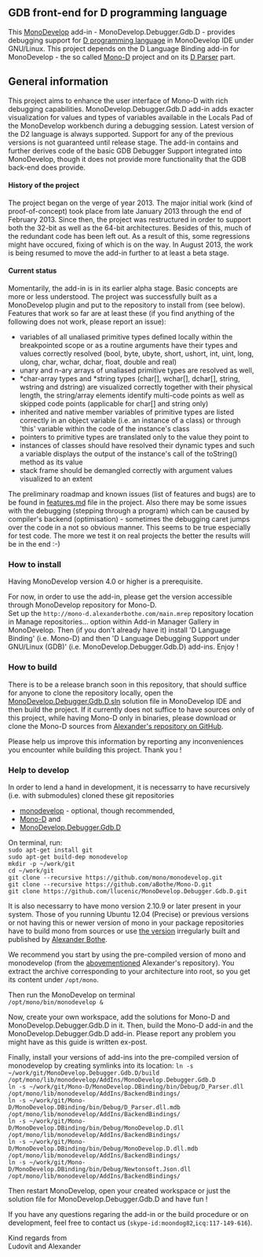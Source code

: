 ## GDB front-end for D programming language
This [MonoDevelop](http://www.monodevelop.com) add-in - MonoDevelop.Debugger.Gdb.D - provides debugging support for [D programming language](http://dlang.org) in MonoDevelop IDE under GNU/Linux. This project depends on the D Language Binding add-in for MonoDevelop - the so called [Mono-D](http://mono-d.alexanderbothe.com) project and on its [D Parser](https://github.com/aBothe/D_Parser) part.

## General information
This project aims to enhance the user interface of Mono-D with rich debugging capabilities.
MonoDevelop.Debugger.Gdb.D add-in adds exacter visualization for values and types of variables available in the Locals Pad of the MonoDevelop workbench during a debugging session.
Latest version of the D2 language is always supported. Support for any of the previous versions is not guaranteed until release stage.
The add-in contains and further derives code of the basic GDB Debugger Support integrated into MonoDevelop, though it does not provide more functionality that the GDB back-end does provide.

#### History of the project
The project began on the verge of year 2013. The major initial work (kind of proof-of-concept) took place from late January 2013 through the end of February 2013. Since then, the project was restructured in order to support both the 32-bit as well as the 64-bit architectures. Besides of this, much of the redundant code has been left out. As a result of this, some regressions might have occured, fixing of which is on the way. In August 2013, the work is being resumed to move the add-in further to at least a beta stage.

#### Current status
Momentarily, the add-in is in its earlier alpha stage. Basic concepts are more or less understood. The project was successfully built as a MonoDevelop plugin and put to the repository to install from (see below). Features that work so far are at least these (if you find anything of the following does not work, please report an issue):
- variables of all unaliased primitive types defined locally within the breakpointed scope or as a routine arguments have their types and values correctly resolved (bool, byte, ubyte, short, ushort, int, uint, long, ulong, char, wchar, dchar, float, double and real)
- unary and n-ary arrays of unaliased primitive types are resolved as well,
- *char-array types and *string types (char[], wchar[], dchar[], string, wstring and dstring) are visualized correctly together with their physical length, the string/array elements identify multi-code points as well as skipped code points (applicable for char[] and string only)
- inherited and native member variables of primitive types are listed correctly in an object variable (i.e. an instance of a class) or through 'this' variable within the code of the instance's class
- pointers to primitive types are translated only to the value they point to
- instances of classes should have resolved their dynamic types and such a variable displays the output of the instance's call of the toString() method as its value
- stack frame should be demangled correctly with argument values visualized to an extent

The preliminary roadmap and known issues (list of features and bugs) are to be found in [features.md](features.md) file in the project. Also there may be some issues with the debugging (stepping through a program) which can be caused by compiler's backend (optimisation) - sometimes the debugging caret jumps over the code in a not so obvious manner. This seems to be true especially for test code. The more we test it on real projects the better the results will be in the end :-)

### How to install
Having MonoDevelop version 4.0 or higher is a prerequisite.

For now, in order to use the add-in, please get the version accessible through MonoDevelop repository for Mono-D.  
Set up the `http://mono-d.alexanderbothe.com/main.mrep` repository location in Manage repositories... option within Add-in Manager Gallery in MonoDevelop. Then (if you don't already have it) install 'D Language Binding' (i.e. Mono-D) and then 'D Language Debugging Support under GNU/Linux (GDB)' (i.e. MonoDevelop.Debugger.Gdb.D) add-ins. Enjoy !

### How to build
There is to be a release branch soon in this repository, that should suffice for anyone to clone the repository locally, open the [MonoDevelop.Debugger.Gdb.D.sln](MonoDevelop.Debugger.Gdb.D.sln) solution file in MonoDevelop IDE and then build the project.
If it currently does not suffice to have sources only of this project, while having Mono-D only in binaries, please download or clone the Mono-D sources from [Alexander's repository on GitHub](https://github.com/aBothe/Mono-D).

Please help us improve this information by reporting any inconveniences you encounter while building this project. Thank you !

### Help to develop
In order to lend a hand in development, it is necessarry to have recursively (i.e. with submodules) cloned these git repositories
- [monodevelop](https://github.com/mono/monodevelop) - optional, though recommended,
- [Mono-D](https://github.com/aBothe/Mono-D) and
- [MonoDevelop.Debugger.Gdb.D](https://github.com/llucenic/MonoDevelop.Debugger.Gdb.D)

On terminal, run:  
`sudo apt-get install git`  
`sudo apt-get build-dep monodevelop`  
`mkdir -p ~/work/git`  
`cd ~/work/git`  
`git clone --recursive https://github.com/mono/monodevelop.git`  
`git clone --recursive https://github.com/aBothe/Mono-D.git`  
`git clone https://github.com/llucenic/MonoDevelop.Debugger.Gdb.D.git`  

It is also necessarry to have mono version 2.10.9 or later present in your system.
Those of you running Ubuntu 12.04 (Precise) or previous versions or not having this or newer version of mono in your package repositories have to build mono from sources or use [the version](http://simendsjo.me/files/abothe) irregularly built and published by [Alexander Bothe](http://mono-d.alexanderbothe.com).

We recommend you start by using the pre-compiled version of mono and monodevelop (from the [abovementioned](http://simendsjo.me/files/abothe) Alexander's repository).
You extract the archive corresponding to your architecture into root, so you get its content under `/opt/mono`.

Then run the MonoDevelop on terminal  
`/opt/mono/bin/monodevelop &`  

Now, create your own workspace, add the solutions for Mono-D and MonoDevelop.Debugger.Gdb.D in it.
Then, build the Mono-D add-in and the MonoDevelop.Debugger.Gdb.D add-in. Please report any problem you might have as this guide is written ex-post.

Finally, install your versions of add-ins into the pre-compiled version of monodevelop by creating symlinks into its location:
`ln -s ~/work/git/MonoDevelop.Debugger.Gdb.D/build /opt/mono/lib/monodevelop/AddIns/MonoDevelop.Debugger.Gdb.D`  
`ln -s ~/work/git/Mono-D/MonoDevelop.DBinding/bin/Debug/D_Parser.dll /opt/mono/lib/monodevelop/AddIns/BackendBindings/`  
`ln -s ~/work/git/Mono-D/MonoDevelop.DBinding/bin/Debug/D_Parser.dll.mdb /opt/mono/lib/monodevelop/AddIns/BackendBindings/`  
`ln -s ~/work/git/Mono-D/MonoDevelop.DBinding/bin/Debug/MonoDevelop.D.dll /opt/mono/lib/monodevelop/AddIns/BackendBindings/`  
`ln -s ~/work/git/Mono-D/MonoDevelop.DBinding/bin/Debug/MonoDevelop.D.dll.mdb /opt/mono/lib/monodevelop/AddIns/BackendBindings/`  
`ln -s ~/work/git/Mono-D/MonoDevelop.DBinding/bin/Debug/Newtonsoft.Json.dll /opt/mono/lib/monodevelop/AddIns/BackendBindings/`  

Then restart MonoDevelop, open your created workspace or just the solution file for MonoDevelop.Debugger.Gdb.D and have fun !

If you have any questions regaring the add-in or the build procedure or on development, feel free to contact us (`skype-id:moondog82`,`icq:117-149-616`).

Kind regards from  
Ľudovít and Alexander
